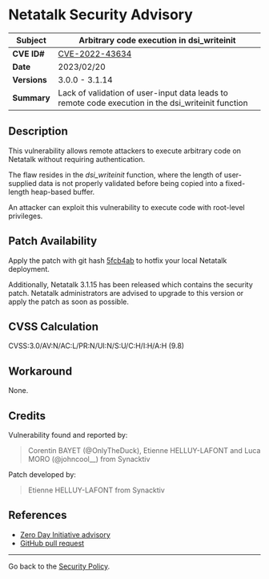# Netatalk Security Advisory

| **Subject**  | Arbitrary code execution in dsi_writeinit |
| ------------ | -------------------------------------- |
| **CVE ID#**  | [CVE-2022-43634](https://www.cve.org/CVERecord?id=CVE-2022-43634) |
| **Date**     | 2023/02/20 |
| **Versions** | 3.0.0 - 3.1.14 |
| **Summary**  | Lack of validation of user-input data leads to remote code execution in the dsi_writeinit function |

## Description

This vulnerability allows remote attackers to execute arbitrary code
on Netatalk without requiring authentication.

The flaw resides in the *dsi_writeinit* function,
where the length of user-supplied data is not properly validated
before being copied into a fixed-length heap-based buffer.

An attacker can exploit this vulnerability
to execute code with root-level privileges.

## Patch Availability

Apply the patch with git hash
[5fcb4ab](https://github.com/Netatalk/netatalk/commit/5fcb4ab02aced14484310165b3d754bb2f0820ca.diff)
to hotfix your local Netatalk deployment.

Additionally, Netatalk 3.1.15 has been released which contains the
security patch. Netatalk administrators are advised to upgrade to this
version or apply the patch as soon as possible.

## CVSS Calculation

CVSS:3.0/AV:N/AC:L/PR:N/UI:N/S:U/C:H/I:H/A:H (9.8)

## Workaround

None.

## Credits

Vulnerability found and reported by:

> Corentin BAYET (@OnlyTheDuck), Etienne HELLUY-LAFONT and Luca MORO
(@johncool\_\_) from Synacktiv

Patch developed by:

> Etienne HELLUY-LAFONT from Synacktiv

## References

- [Zero Day Initiative advisory](https://www.zerodayinitiative.com/advisories/ZDI-23-094/)
- [GitHub pull request](https://github.com/Netatalk/netatalk/pull/186)

---

Go back to the [Security Policy](/security.html).

